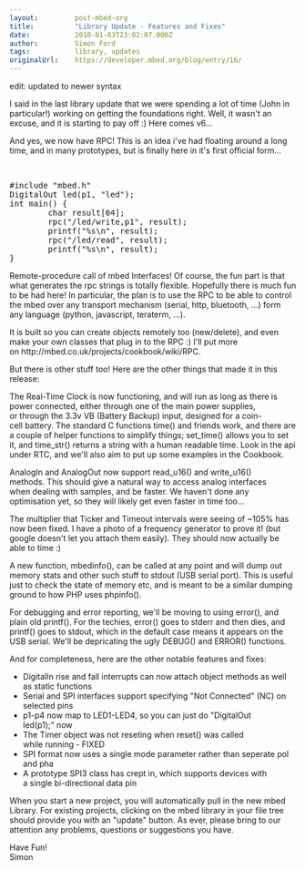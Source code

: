 ```yaml
---
layout:         post-mbed-org
title:          "Library Update - Features and Fixes"
date:           2010-01-03T23:02:07.000Z
author:         Simon Ford
tags:           library, updates
originalUrl:    https://developer.mbed.org/blog/entry/16/
---
```


<p>edit: updated to newer syntax</p>
<p>I said in the last library update that we were spending a lot of time&#xA0;(John
  in particular!) working on getting the foundations right. Well,&#xA0;it
  wasn&apos;t an excuse, and it is starting to pay off :) Here comes v6...</p>
<p>And yes, we now have RPC! This is an idea i&apos;ve had floating around
  a&#xA0;long time, and in many prototypes, but is finally here in it&apos;s
  first&#xA0;official form...</p>
<p>&#xA0;</p> <pre>#include &quot;mbed.h&quot; 
DigitalOut led(p1, &quot;led&quot;); 
int main() { 
        char result[64]; 
        rpc(&quot;/led/write,p1&quot;, result); 
        printf(&quot;%s\n&quot;, result); 
        rpc(&quot;/led/read&quot;, result); 
        printf(&quot;%s\n&quot;, result); 
} </pre> 
<p>Remote-procedure call of mbed Interfaces! Of course, the fun part is&#xA0;that
  what generates the rpc strings is totally flexible. Hopefully&#xA0;there
  is much fun to be had here! In particular, the plan is to use&#xA0;the
  RPC to be able to control the mbed over any transport mechanism&#xA0;(serial,
  http, bluetooth, ...) form any language (python, javascript,&#xA0;teraterm,
  ...).</p>
<p>It is built so you can create objects remotely too (new/delete), and&#xA0;even
  make your own classes that plug in to the RPC :) I&apos;ll put more on&#xA0;http://mbed.co.uk/projects/cookbook/wiki/RPC.</p>
<p>But there is other stuff too! Here are the other things that made it&#xA0;in
  this release:</p>
<p>The Real-Time Clock is now functioning, and will run as long as there&#xA0;is
  power connected, either through one of the main power supplies, or&#xA0;through
  the 3.3v VB (Battery Backup) input, designed for a coin-cell&#xA0;battery.
  The standard C functions time() and friends work, and there&#xA0;are a
  couple of helper functions to simplify things; set_time() allows&#xA0;you
  to set it, and time_str() returns a string with a human readable&#xA0;time.
  Look in the api under RTC, and we&apos;ll also aim to put up some&#xA0;examples
  in the Cookbook.</p>
<p>AnalogIn and AnalogOut now support read_u16() and write_u16() methods.&#xA0;This
  should give a natural way to access analog interfaces when&#xA0;dealing
  with samples, and be faster. We haven&apos;t done any optimisation&#xA0;yet,
  so they will likely get even faster in time too...</p>
<p>The multiplier that Ticker and Timeout intervals were seeing of ~105%&#xA0;has
  now been fixed. I have a photo of a frequency generator to prove&#xA0;it!
  (but google doesn&apos;t let you attach them easily). They should now&#xA0;actually
  be able to time :)</p>
<p>A new function, mbedinfo(), can be called at any point and will dump&#xA0;out
  memory stats and other such stuff to stdout (USB serial port).&#xA0;This
  is useful just to check the state of memory etc, and is meant to&#xA0;be
  a similar dumping ground to how PHP uses phpinfo().</p>
<p>For debugging and error reporting, we&apos;ll be moving to using error(),&#xA0;and
  plain old printf(). For the techies, error() goes to stderr and&#xA0;then
  dies, and printf() goes to stdout, which in the default case&#xA0;means
  it appears on the USB serial. We&apos;ll be depricating the ugly DEBUG()
  and ERROR() functions.</p>
<p>And for completeness, here are the other notable features and fixes:</p>
<ul>
  <li>DigitalIn rise and fall interrupts can now attach object methods as&#xA0;well
    as static functions</li>
  <li>Serial and SPI interfaces support specifying &quot;Not Connected&quot;
    (NC)&#xA0;on selected pins</li>
  <li>p1-p4 now map to LED1-LED4, so you can just do &quot;DigitalOut led(p1);&quot;&#xA0;now</li>
  <li>The Timer object was not reseting when reset() was called while&#xA0;running
    - FIXED</li>
  <li>SPI format now uses a single mode parameter rather than seperate&#xA0;pol
    and pha</li>
  <li>A prototype SPI3 class has crept in, which supports devices with a&#xA0;single
    bi-directional data pin</li>
</ul>
<p>When you start a new project, you will automatically pull in the new&#xA0;mbed
  Library. For existing projects, clicking on the mbed library in&#xA0;your
  file tree should provide you with an &quot;update&quot; button. As ever,&#xA0;please
  bring to our attention any problems, questions or suggestions&#xA0;you
  have.</p>
<p>Have Fun!&#xA0;
  <br>Simon</p>
